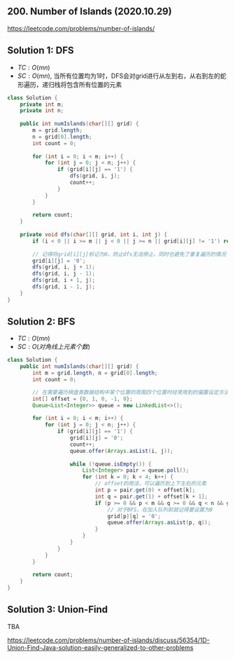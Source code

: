 ## 200. Number of Islands (2020.10.29)

https://leetcode.com/problems/number-of-islands/

## Solution 1: DFS

- $TC:O(mn)$
- $SC:O(mn)$, 当所有位置均为1时，DFS会对grid进行从左到右，从右到左的蛇形遍历，递归栈将包含所有位置的元素

```java
class Solution {
    private int m;
    private int n;
    
    public int numIslands(char[][] grid) {
        m = grid.length;
        n = grid[0].length;
        int count = 0;
        
        for (int i = 0; i < m; i++) {
            for (int j = 0; j < n; j++) {
                if (grid[i][j] == '1') {
                    dfs(grid, i, j);
                    count++;
                }
            }
        }
        
        return count;
    }
    
    private void dfs(char[][] grid, int i, int j) {
        if (i < 0 || i >= m || j < 0 || j >= n || grid[i][j] != '1') return;
        
        // 记得将grid[i][j]标记为0，防止dfs无法停止，同时也避免了重复遍历的情况
        grid[i][j] = '0';
        dfs(grid, i, j + 1);
        dfs(grid, i, j - 1);
        dfs(grid, i + 1, j);
        dfs(grid, i - 1, j);
    }
}
```

## Solution 2: BFS

- $TC:O(mn)$
- $SC:O(对角线上元素个数)$

```java
class Solution {
    public int numIslands(char[][] grid) {
        int m = grid.length, n = grid[0].length;
        int count = 0;

        // 在需要遍历棋盘类数据结构中某个位置的周围四个位置时经常用到的偏置设定方法
        int[] offset = {0, 1, 0, -1, 0};
        Queue<List<Integer>> queue = new LinkedList<>();
        
        for (int i = 0; i < m; i++) {
            for (int j = 0; j < n; j++) {
                if (grid[i][j] == '1') {
                    grid[i][j] = '0';
                    count++;
                    queue.offer(Arrays.asList(i, j));
                    
                    while (!queue.isEmpty()) {
                        List<Integer> pair = queue.poll();
                        for (int k = 0; k < 4; k++) {
                            // offset的用法，可以遍历到上下左右的元素
                            int p = pair.get(0) + offset[k];
                            int q = pair.get(1) + offset[k + 1];
                            if (p >= 0 && p < m && q >= 0 && q < n && grid[p][q] == '1') {
                                // 对于BFS，在加入队列前就记得要设置为0
                                grid[p][q] = '0';
                                queue.offer(Arrays.asList(p, q));
                            }
                        }
                    }
                }
            }
        }
        
        return count;
    }
}
```

## Solution 3: Union-Find

TBA

https://leetcode.com/problems/number-of-islands/discuss/56354/1D-Union-Find-Java-solution-easily-generalized-to-other-problems